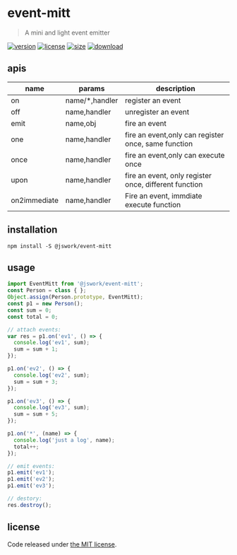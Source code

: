 # event-mitt
> A mini and light event emitter

[![version][version-image]][version-url]
[![license][license-image]][license-url]
[![size][size-image]][size-url]
[![download][download-image]][download-url]

## apis
| name         | params         | description                                           |
|--------------|----------------|-------------------------------------------------------|
| on           | name/*,handler | register an event                                     |
| off          | name,handler   | unregister an event                                   |
| emit         | name,obj       | fire an event                                         |
| one          | name,handler   | fire an event,only can register once, same function   |
| once         | name,handler   | fire an event,only can execute once                   |
| upon         | name,handler   | fire an event, only register once, different function |
| on2immediate | name,handler   | Fire an event, immdiate execute function              |

## installation
```shell
npm install -S @jswork/event-mitt
```

## usage
```js
import EventMitt from '@jswork/event-mitt';
const Person = class { };
Object.assign(Person.prototype, EventMitt);
const p1 = new Person();
const sum = 0;
const total = 0;

// attach events:
var res = p1.on('ev1', () => {
  console.log('ev1', sum);
  sum = sum + 1;
});

p1.on('ev2', () => {
  console.log('ev2', sum);
  sum = sum + 3;
});

p1.on('ev3', () => {
  console.log('ev3', sum);
  sum = sum + 5;
});

p1.on('*', (name) => {
  console.log('just a log', name);
  total++;
});

// emit events:
p1.emit('ev1');
p1.emit('ev2');
p1.emit('ev3');

// destory:
res.destroy();
```

## license
Code released under [the MIT license](https://github.com/afeiship/event-mitt/blob/master/LICENSE.txt).

[version-image]: https://img.shields.io/npm/v/@jswork/event-mitt
[version-url]: https://npmjs.org/package/@jswork/event-mitt

[license-image]: https://img.shields.io/npm/l/@jswork/event-mitt
[license-url]: https://github.com/afeiship/event-mitt/blob/master/LICENSE.txt

[size-image]: https://img.shields.io/bundlephobia/minzip/@jswork/event-mitt
[size-url]: https://github.com/afeiship/event-mitt/blob/master/dist/event-mitt.min.js

[download-image]: https://img.shields.io/npm/dm/@jswork/event-mitt
[download-url]: https://www.npmjs.com/package/@jswork/event-mitt
